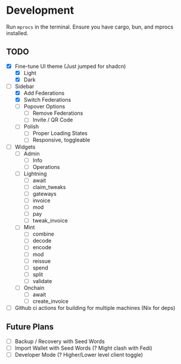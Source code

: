 # Development

Run `mprocs` in the terminal. Ensure you have cargo, bun, and mprocs installed.

## TODO

- [x] Fine-tune UI theme (Just jumped for shadcn)
  - [x] Light
  - [x] Dark
- [ ] Sidebar
  - [x] Add Federations
  - [x] Switch Federations
  - [ ] Popover Options
      - [ ] Remove Federations
      - [ ] Invite / QR Code
  - [ ] Polish
      - [ ] Proper Loading States
      - [ ] Responsive, toggleable
- [ ] Widgets
  - [ ] Admin
    - [ ] Info
    - [ ] Operations
  - [ ] Lightning
    - [ ] await
    - [ ] claim_tweaks
    - [ ] gateways
    - [ ] invoice
    - [ ] mod
    - [ ] pay
    - [ ] tweak_invoice
  - [ ] Mint
    - [ ] combine
    - [ ] decode
    - [ ] encode
    - [ ] mod
    - [ ] reissue
    - [ ] spend
    - [ ] split
    - [ ] validate
  - [ ] Onchain
    - [ ] await
    - [ ] create_invoice
- [ ] Github ci actions for building for multiple machines (Nix for deps)

## Future Plans

- [ ] Backup / Recovery with Seed Words
- [ ] Import Wallet with Seed Words (? Might clash with Fedi)
- [ ] Developer Mode (? Higher/Lower level client toggle)
